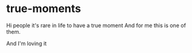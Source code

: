 # true-moments

Hi people it's rare in life to have a true moment 
And for me this is one of them. 

And I'm loving it 
